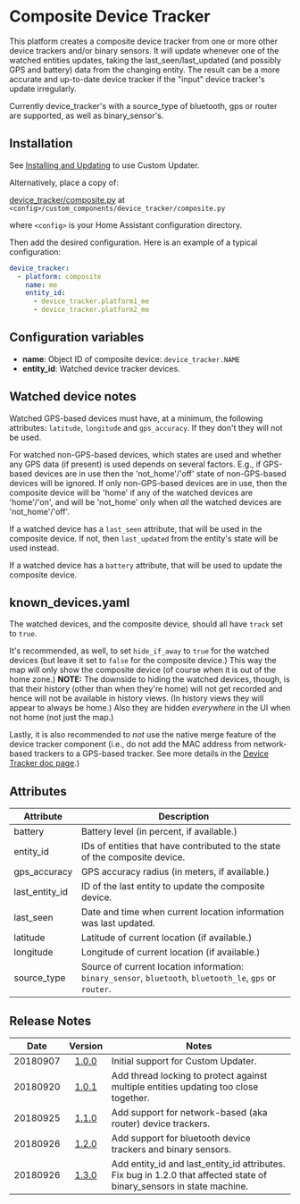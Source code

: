 # Composite Device Tracker
This platform creates a composite device tracker from one or more other device trackers and/or binary sensors. It will update whenever one of the watched entities updates, taking the last_seen/last_updated (and possibly GPS and battery) data from the changing entity. The result can be a more accurate and up-to-date device tracker if the "input" device tracker's update irregularly.

Currently device_tracker's with a source_type of bluetooth, gps or router are supported, as well as binary_sensor's.
## Installation
See [Installing and Updating](custom_updater.md) to use Custom Updater.

Alternatively, place a copy of:

[device_tracker/composite.py](../custom_components/device_tracker/composite.py) at `<config>/custom_components/device_tracker/composite.py`

where `<config>` is your Home Assistant configuration directory.

Then add the desired configuration. Here is an example of a typical configuration:
```yaml
device_tracker:
  - platform: composite
    name: me
    entity_id:
      - device_tracker.platform1_me
      - device_tracker.platform2_me
```
## Configuration variables
- **name**: Object ID of composite device: `device_tracker.NAME`
- **entity_id**: Watched device tracker devices.
## Watched device notes
Watched GPS-based devices must have, at a minimum, the following attributes: `latitude`, `longitude` and `gps_accuracy`. If they don't they will not be used.

For watched non-GPS-based devices, which states are used and whether any GPS data (if present) is used depends on several factors. E.g., if GPS-based devices are in use then the 'not_home'/'off' state of non-GPS-based devices will be ignored. If only non-GPS-based devices are in use, then the composite device will be 'home' if any of the watched devices are 'home'/'on', and will be 'not_home' only when _all_ the watched devices are 'not_home'/'off'.

If a watched device has a `last_seen` attribute, that will be used in the composite device. If not, then `last_updated` from the entity's state will be used instead.

If a watched device has a `battery` attribute, that will be used to update the composite device.
## known_devices.yaml
The watched devices, and the composite device, should all have `track` set to `true`.

It's recommended, as well, to set `hide_if_away` to `true` for the watched devices (but leave it set to `false` for the composite device.) This way the map will only show the composite device (of course when it is out of the home zone.) **NOTE:** The downside to hiding the watched devices, though, is that their history (other than when they're home) will not get recorded and hence will not be available in history views. (In history views they will appear to always be home.) Also they are hidden *everywhere* in the UI when not home (not just the map.)

Lastly, it is also recommended to _not_ use the native merge feature of the device tracker component (i.e., do not add the MAC address from network-based trackers to a GPS-based tracker. See more details in the [Device Tracker doc page](https://www.home-assistant.io/components/device_tracker/#using-gps-device-trackers-with-local-network-device-trackers).)
## Attributes
Attribute | Description
-|-
battery | Battery level (in percent, if available.)
entity_id | IDs of entities that have contributed to the state of the composite device.
gps_accuracy | GPS accuracy radius (in meters, if available.)
last_entity_id | ID of the last entity to update the composite device.
last_seen | Date and time when current location information was last updated.
latitude | Latitude of current location (if available.)
longitude | Longitude of current location (if available.)
source_type | Source of current location information: `binary_sensor`, `bluetooth`, `bluetooth_le`, `gps` or `router`.
## Release Notes
Date | Version | Notes
-|:-:|-
20180907 | [1.0.0](https://github.com/pnbruckner/homeassistant-config/blob/d767bcce0fdff0c9298dc7a010d27af88817eac2/custom_components/device_tracker/composite.py) | Initial support for Custom Updater.
20180920 | [1.0.1](https://github.com/pnbruckner/homeassistant-config/blob/d5dd426bbf28a8f7bd5241bfe0603e67bc29f951/custom_components/device_tracker/composite.py) | Add thread locking to protect against multiple entities updating too close together.
20180925 | [1.1.0](https://github.com/pnbruckner/homeassistant-config/blob/d57cc5bdae4eeee98d0eebb6cba493243e20c0cd/custom_components/device_tracker/composite.py) | Add support for network-based (aka router) device trackers.
20180926 | [1.2.0](https://github.com/pnbruckner/homeassistant-config/blob/67ca1774af55c9d1b84672160ad07a7a34fbbf4c/custom_components/device_tracker/composite.py) | Add support for bluetooth device trackers and binary sensors.
20180926 | [1.3.0](https://github.com/pnbruckner/homeassistant-config/blob/ed9bab69ea9cdd2bb2a892cf3a1b23f930119f0b/custom_components/device_tracker/composite.py) | Add entity_id and last_entity_id attributes. Fix bug in 1.2.0 that affected state of binary_sensors in state machine.
